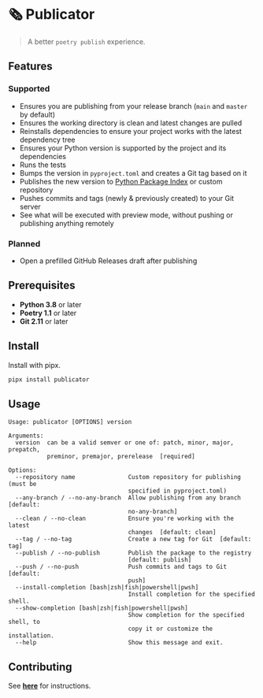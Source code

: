 # 🗞 Publicator

> A better `poetry publish` experience.

## Features

### Supported

- Ensures you are publishing from your release branch (`main` and `master` by default)
- Ensures the working directory is clean and latest changes are pulled
- Reinstalls dependencies to ensure your project works with the latest dependency tree
- Ensures your Python version is supported by the project and its dependencies
- Runs the tests
- Bumps the version in `pyproject.toml` and creates a Git tag based on it
- Publishes the new version to [Python Package Index](https://pypi.org) or custom repository
- Pushes commits and tags (newly & previously created) to your Git server
- See what will be executed with preview mode, without pushing or publishing anything remotely

### Planned

- Open a prefilled GitHub Releases draft after publishing

## Prerequisites

- **Python 3.8** or later
- **Poetry 1.1** or later
- **Git 2.11** or later

## Install

Install with pipx.

```sh
pipx install publicator
```

## Usage

```plain
Usage: publicator [OPTIONS] version

Arguments:
  version  can be a valid semver or one of: patch, minor, major, prepatch,
           preminor, premajor, prerelease  [required]

Options:
  --repository name               Custom repository for publishing (must be
                                  specified in pyproject.toml)
  --any-branch / --no-any-branch  Allow publishing from any branch  [default:
                                  no-any-branch]
  --clean / --no-clean            Ensure you're working with the latest
                                  changes  [default: clean]
  --tag / --no-tag                Create a new tag for Git  [default: tag]
  --publish / --no-publish        Publish the package to the registry
                                  [default: publish]
  --push / --no-push              Push commits and tags to Git  [default:
                                  push]
  --install-completion [bash|zsh|fish|powershell|pwsh]
                                  Install completion for the specified shell.
  --show-completion [bash|zsh|fish|powershell|pwsh]
                                  Show completion for the specified shell, to
                                  copy it or customize the installation.
  --help                          Show this message and exit.
```

## Contributing

See [**here**](CONTRIBUTING.md) for instructions.
